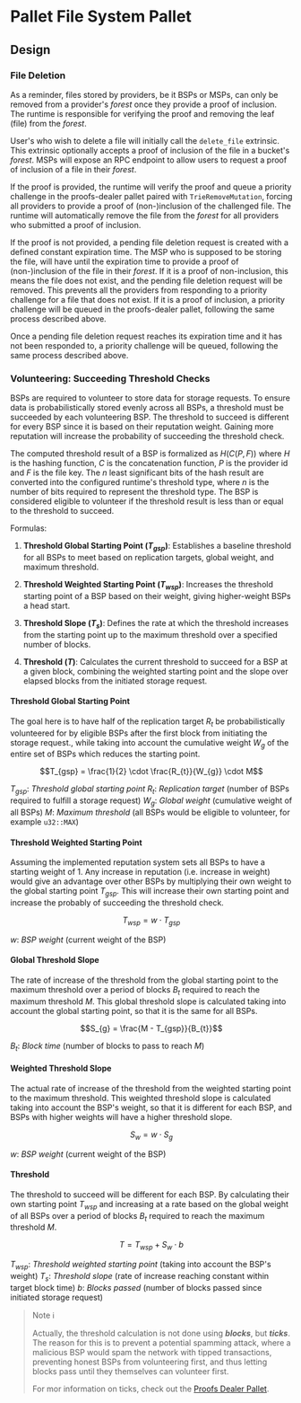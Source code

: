 # Pallet File System Pallet

## Design

### File Deletion

As a reminder, files stored by providers, be it BSPs or MSPs, can only be removed from a provider's _forest_ once they provide a proof of inclusion. The runtime is responsible for verifying the proof and removing the leaf (file) from the _forest_.

User's who wish to delete a file will initially call the `delete_file` extrinsic. This extrinsic optionally accepts a proof of inclusion of the file in a bucket's _forest_. MSPs will expose an RPC endpoint to allow users to request a proof of inclusion of a file in their _forest_.

If the proof is provided, the runtime will verify the proof and queue a priority challenge in the proofs-dealer pallet paired with `TrieRemoveMutation`, forcing all providers to provide a proof of (non-)inclusion of the challenged file. The runtime will automatically remove the file from the _forest_ for all providers who submitted a proof of inclusion.

If the proof is not provided, a pending file deletion request is created with a defined constant expiration time. The MSP who is supposed to be storing the file, will have until the expiration time to provide a proof of (non-)inclusion of the file in their _forest_. If it is a proof of non-inclusion, this means the file does not exist, and the pending file deletion request will be removed. This prevents all the providers from responding to a priority challenge for a file that does not exist. If it is a proof of inclusion, a priority challenge will be queued in the proofs-dealer pallet, following the same process described above.

Once a pending file deletion request reaches its expiration time and it has not been responded to, a priority challenge will be queued, following the same process described above.

### Volunteering: Succeeding Threshold Checks

BSPs are required to volunteer to store data for storage requests. To ensure data is probabilistically stored evenly across all BSPs, a threshold must be succeeded by each volunteering BSP.
The threshold to succeed is different for every BSP since it is based on their reputation weight. Gaining more reputation will increase the probability of succeeding the threshold check.

The computed threshold result of a BSP is formalized as $H(C(P, F))$ where $H$ is the hashing function, $C$ is the concatenation function, $P$ is the provider id and $F$ is the file key.
The $n$ least significant bits of the hash result are converted into the configured runtime's threshold type, where $n$ is the number of bits required to represent the threshold type.
The BSP is considered eligible to volunteer if the threshold result is less than or equal to the threshold to succeed.

Formulas:

1. **Threshold Global Starting Point ($T_{gsp}$)**: Establishes a baseline threshold for all BSPs to meet based on replication targets, global weight, and maximum threshold.

2. **Threshold Weighted Starting Point ($T_{wsp}$)**: Increases the threshold starting point of a BSP based on their weight, giving higher-weight BSPs a head start.

3. **Threshold Slope ($T_{s}$)**: Defines the rate at which the threshold increases from the starting point up to the maximum threshold over a specified number of blocks.

4. **Threshold ($T$)**: Calculates the current threshold to succeed for a BSP at a given block, combining the weighted starting point and the slope over elapsed blocks from the initiated storage request.

#### Threshold Global Starting Point

The goal here is to have half of the replication target $R_{t}$ be probabilistically volunteered for by eligible BSPs after the first block from initiating the storage request., while taking into account the cumulative weight $W_{g}$ of the entire set of BSPs which reduces the starting point.

$$T_{gsp} = \frac{1}{2} \cdot \frac{R_{t}}{W_{g}} \cdot M$$

$T_{gsp}$: _Threshold global starting point_
$R_{t}$: _Replication target_ (number of BSPs required to fulfill a storage request)
$W_{g}$: _Global weight_ (cumulative weight of all BSPs)
$M$: _Maximum threshold_ (all BSPs would be eligible to volunteer, for example `u32::MAX`)

#### Threshold Weighted Starting Point

Assuming the implemented reputation system sets all BSPs to have a starting weight of 1. Any increase in reputation (i.e. increase in weight) would give an advantage over other BSPs by multiplying their own weight to the global starting point $T_{gsp}$. This will increase their own starting point and increase the probably of succeeding the threshold check.

$$T_{wsp} = w \cdot T_{gsp}$$

$w$: _BSP weight_ (current weight of the BSP)

#### Global Threshold Slope

The rate of increase of the threshold from the global starting point to the maximum threshold over a period of blocks $B_{t}$ required to reach the maximum threshold $M$.
This global threshold slope is calculated taking into account the global starting point, so that it is the same for all BSPs.

$$S_{g} = \frac{M - T_{gsp}}{B_{t}}$$

$B_{t}$: _Block time_ (number of blocks to pass to reach $M$)

#### Weighted Threshold Slope

The actual rate of increase of the threshold from the weighted starting point to the maximum threshold.
This weighted threshold slope is calculated taking into account the BSP's weight, so that it is different for each BSP, and BSPs with higher weights will have a higher threshold slope.

$$S_{w} = w \cdot S_{g}$$

$w$: _BSP weight_ (current weight of the BSP)

#### Threshold

The threshold to succeed will be different for each BSP. By calculating their own starting point $T_{wsp}$ and increasing at a rate based on the global weight of all BSPs over a period of blocks $B_{t}$ required to reach the maximum threshold $M$.

$$T = T_{wsp} + S_{w} \cdot b$$

$T_{wsp}$: _Threshold weighted starting point_ (taking into account the BSP's weight)
$T_{s}$: _Threshold slope_ (rate of increase reaching constant within target block time)
$b$: _Blocks passed_ (number of blocks passed since initiated storage request)

> Note ℹ️
>
> Actually, the threshold calculation is not done using _**blocks**_, but _**ticks**_. The reason for this is to prevent a potential spamming attack, where a malicious BSP would spam the network with tipped transactions, preventing honest BSPs from volunteering first, and thus letting blocks pass until they themselves can volunteer first.
>
> For mor information on ticks, check out the [Proofs Dealer Pallet](./../proofs-dealer/README.md).
